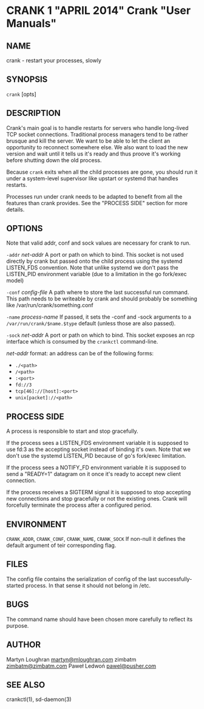 CRANK 1 "APRIL 2014" Crank "User Manuals"
=========================================

NAME
----

crank - restart your processes, slowly

SYNOPSIS
--------

`crank` [opts]

DESCRIPTION
-----------

Crank's main goal is to handle restarts for servers who handle long-lived TCP
socket connections. Traditional process managers tend to be rather brusque and
kill the server. We want to be able to let the client an opportunity to
reconnect somewhere else. We also want to load the new version and wait until
it tells us it's ready and thus proove it's working before shutting down the
old process.

Because `crank` exits when all the child processes are gone, you should run it
under a system-level supervisor like upstart or systemd that handles restarts.

Processes run under crank needs to be adapted to benefit from all the features
than crank provides. See the "PROCESS SIDE" section for more details.

OPTIONS
-------

Note that valid addr, conf and sock values are necessary for crank to run.

`-addr` *net-addr*
  A port or path on which to bind. This socket is not used directly by crank
  but passed onto the child process using the systemd LISTEN_FDS convention.
  Note that unlike systemd we don't pass the LISTEN_PID environment variable
  (due to a limitation in the go fork/exec model)

`-conf` *config-file*
  A path where to store the last successful run command. This path needs to be
  writeable by crank and should probably be something like
  /var/run/crank/something.conf

`-name` *process-name*
  If passed, it sets the -conf and -sock arguments to
  a `/var/run/crank/$name.$type` default (unless those are also passed).

`-sock` *net-addr*
  A port or path on which to bind. This socket exposes an rcp interface which
  is consumed by the `crankctl` command-line.

*net-addr* format: an address can be of the following forms:

* `./<path>`
* `/<path>`
* `:<port>`
* `fd://3`
* `tcp[46]://[host]:<port>`
* `unix[packet]://<path>`

PROCESS SIDE
------------

A process is responsible to start and stop gracefully.

If the process sees a LISTEN_FDS environment variable it is supposed to use
fd:3 as the accepting socket instead of binding it's own. Note that we don't
use the systemd LISTEN_PID because of go's fork/exec limitation.

If the process sees a NOTIFY_FD environment variable it is supposed to send
a "READY=1" datagram on it once it's ready to accept new client connection.

If the process receives a SIGTERM signal it is supposed to stop accepting new
connections and stop gracefully or not the existing ones. Crank will
forcefully terminate the process after a configured period.

ENVIRONMENT
-----------

`CRANK_ADDR`, `CRANK_CONF`, `CRANK_NAME`, `CRANK_SOCK`
  If non-null it defines the default argument of teir corresponding flag.

FILES
-----

The config file contains the serialization of config of the last
successfully-started process. In that sense it should not belong in /etc.

BUGS
----

The command name should have been chosen more carefully to reflect its
purpose.

AUTHOR
------

Martyn Loughran <martyn@mloughran.com>
zimbatm <zimbatm@zimbatm.com>
Paweł Ledwoń <pawel@pusher.com>

SEE ALSO
--------

crankctl(1), sd-daemon(3)
